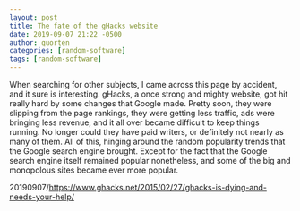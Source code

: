 ```yaml
---
layout: post
title: The fate of the gHacks website
date: 2019-09-07 21:22 -0500
author: quorten
categories: [random-software]
tags: [random-software]
---
```


When searching for other subjects, I came across this page by
accident, and it sure is interesting.  gHacks, a once strong and
mighty website, got hit really hard by some changes that Google made.
Pretty soon, they were slipping from the page rankings, they were
getting less traffic, ads were bringing less revenue, and it all over
became difficult to keep things running.  No longer could they have
paid writers, or definitely not nearly as many of them.  All of this,
hinging around the random popularity trends that the Google search
engine brought.  Except for the fact that the Google search engine
itself remained popular nonetheless, and some of the big and
monopolous sites became ever more popular.

20190907/https://www.ghacks.net/2015/02/27/ghacks-is-dying-and-needs-your-help/
